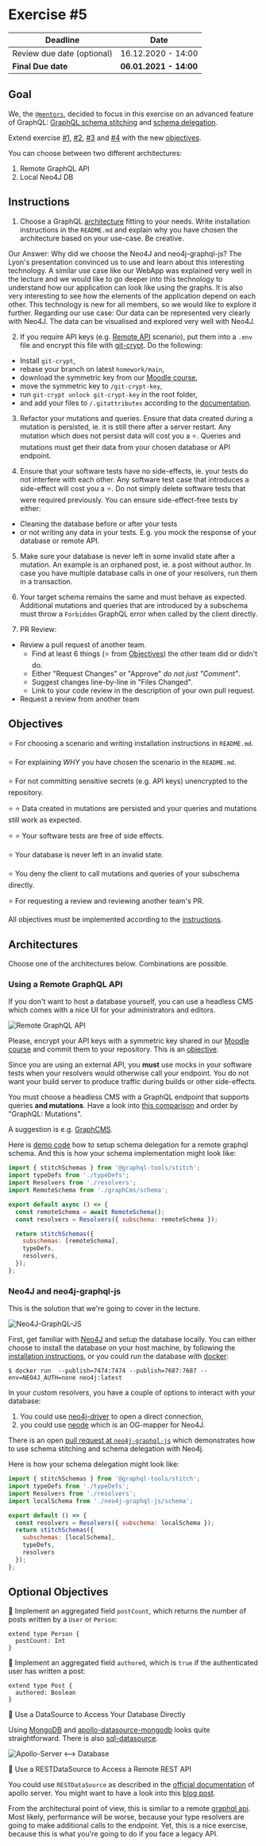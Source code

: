 # Exercise #5

| Deadline                   | Date                   |
| -------------------------- | ---------------------- |
| Review due date (optional) | 16.12.2020 - 14:00     |
| **Final Due date**         | **06.01.2021 - 14:00** |

## Goal

We, the [`@mentors`](https://github.com/orgs/Systems-Development-and-Frameworks/teams/mentors), decided to focus in this exercise on an advanced feature of GraphQL: [GraphQL
schema stitching](https://www.graphql-tools.com/docs/stitch-combining-schemas)
and [schema delegation](https://www.graphql-tools.com/docs/stitch-combining-schemas).

Extend exercise [#1](../1), [#2](../2), [#3](../3) and [#4](../4) with the new
[objectives](#objectives).

You can choose between two different architectures:
1. Remote GraphQL API
2. Local Neo4J DB

## Instructions

1. Choose a GraphQL [architecture](#architectures) fitting to your needs. Write
installation instructions in the `README.md` and explain why you have chosen the
architecture based on your use-case. Be creative.

Our Answer: Why did we choose the Neo4J and neo4j-graphql-js? The Lyon's presentation convinced us to use and learn about this interesting technology. A similar use case like our WebApp was explained very well in the lecture and we would like to go deeper into this technology to understand how our application can look like using the graphs. It is also very interesting to see how the elements of the application depend on each other. This technology is new for all members, so we would like to explore it further. Regarding our use case: Our data can be represented very clearly with Neo4J. The data can be visualised and explored very well with Neo4J.

2. If you require API keys (e.g. [Remote API](#using-a-remote-graphqlrest-api)
scenario), put them into a `.env` file and encrypt this file with [git-crypt](https://github.com/AGWA/git-crypt).
Do the following:
  * Install `git-crypt`,
  * rebase your branch on latest `homework/main`,
  * download the symmetric key from our [Moodle course](https://moodle.htw-berlin.de/course/view.php?id=29222),
  * move the symmetric key to `/git-crypt-key`,
  * run `git-crypt unlock git-crypt-key` in the root folder,
  * and add your files to `/.gitattributes` according to the [documentation](https://github.com/AGWA/git-crypt#using-git-crypt).

3. Refactor your mutations and queries. Ensure that data created during a
mutation is persisted, ie. it is still there after a server restart. Any
mutation which does not persist data will cost you a :star:. Queries and
mutations must get their data from your chosen database or API endpoint.

4. Ensure that your software tests have no side-effects, ie. your tests do not
interfere with each other. Any software test case that introduces a side-effect
will cost you a :star:. Do not simply delete software tests that were required
previously. You can ensure side-effect-free tests by either:
  * Cleaning the database before or after your tests
  * or not writing any data in your tests. E.g. you mock the response of your
database or remote API.

5. Make sure your database is never left in some invalid state after a mutation.
An example is an orphaned post, ie. a post without author. In case you have
multiple database calls in one of your resolvers, run them in a transaction.

6. Your target schema remains the same and must behave as expected. Additional
mutations and queries that are introduced by a subschema must throw a
`Forbidden` GraphQL error when called by the client directly.

7. PR Review:
  * Review a pull request of another team.
    * Find at least 6 things (:star: from [Objectives](#objectives)) the other
    team did or didn't do.
    * Either "Request Changes" or "Approve" *do not just "Comment"*.
    * Suggest changes line-by-line in "Files Changed".
    * Link to your code review in the description of your own pull request.
  * Request a review from another team

## Objectives

:star: For choosing a scenario and writing installation instructions in `README.md`.

:star: For explaining *WHY* you have chosen the scenario in the `README.md`.

:star: For not committing sensitive secrets (e.g. API keys) unencrypted to the
repository.

:star: :star: Data created in mutations are persisted and your queries
and mutations still work as expected.

:star: :star: Your software tests are free of side effects.

:star: Your database is never left in an invalid state.

:star: You deny the client to call mutations and queries of your subschema
directly.

:star: For requesting a review and reviewing another team's PR.

All objectives must be implemented according to the [instructions](#instructions).

## Architectures

Choose one of the architectures below. Combinations are possible.

### Using a Remote GraphQL API

If you don't want to host a database yourself, you can use a headless CMS which
comes with a nice UI for your administrators and editors.

![Remote GraphQL API](../../.github/img/scenario2.png)

Please, encrypt your API keys with a symmetric key shared in our [Moodle course](https://moodle.htw-berlin.de/course/view.php?id=29222) and commit them to your repository. This is an [objective](#objectives).

Since you are using an external API, you **must** use mocks in your software
tests when your resolvers would otherwise call your endpoint. You do not want
your build server to produce traffic during builds or other side-effects.

You must choose a headless CMS with a GraphQL endpoint that supports queries
**and mutations**. Have a look into [this comparison](https://cms-comparison.io/#/list)
and order by "GraphQL: Mutations".

A suggestion is e.g. [GraphCMS](https://graphcms.com/).

Here is [demo code](https://github.com/Systems-Development-and-Frameworks/homework/tree/demo/demo)
how to setup schema delegation for a remote graphql schema. And this is how your
schema implementation might look like:

```js
import { stitchSchemas } from '@graphql-tools/stitch';
import typeDefs from './typeDefs';
import Resolvers from './resolvers';
import RemoteSchema from './graphCms/schema';

export default async () => {
  const remoteSchema = await RemoteSchema();
  const resolvers = Resolvers({ subschema: remoteSchema });

  return stitchSchemas({
    subschemas: [remoteSchema],
    typeDefs,
    resolvers,
  });
};
```

### Neo4J and neo4j-graphql-js

This is the solution that we're going to cover in the lecture.

![Neo4J-GraphQL-JS](../../.github/img/scenario3.png)

First, get familiar with [Neo4J](https://neo4j.com/) and setup the database
locally. You can either choose to install the database on your host machine, by
following the [installation instructions](https://neo4j.com/docs/operations-manual/current/installation/),
or you could run the database with [docker](https://www.docker.com/):

```
$ docker run  --publish=7474:7474 --publish=7687:7687 --env=NEO4J_AUTH=none neo4j:latest
```

In your custom resolvers, you have a couple of options to interact with your
database:
1. You could use [neo4j-driver](https://github.com/neo4j/neo4j-javascript-driver)
to open a direct connection,
2. you could use [neode](https://github.com/adam-cowley/neode) which is an
OG-mapper for Neo4J.

There is an open [pull request at `neo4j-graphql-js`](https://github.com/neo4j-graphql/neo4j-graphql-js/pull/550) which demonstrates how to use schema stitching and schema delegation with
Neo4j.

Here is how your schema delegation might look like:

```js
import { stitchSchemas } from '@graphql-tools/stitch';
import typeDefs from './typeDefs';
import Resolvers from './resolvers';
import localSchema from './neo4j-graphql-js/schema';

export default () => {
  const resolvers = Resolvers({ subschema: localSchema });
  return stitchSchemas({
    subschemas: [localSchema],
    typeDefs,
    resolvers
  });
};
```


## Optional Objectives

:rocket: Implement an aggregated field `postCount`, which returns the number of
posts written by a `User` or `Person`:
```gql
extend type Person {
  postCount: Int
}
```

:rocket: Implement an aggregated field `authored`, which is `true` if the
authenticated user has written a post:
```gql
extend type Post {
  authored: Boolean
}
```

:rocket: Use a DataSource to Access Your Database Directly

Using [MongoDB](https://www.mongodb.com/) and [apollo-datasource-mongodb](https://github.com/GraphQLGuide/apollo-datasource-mongodb) looks quite straightforward. There is also [sql-datasource](https://github.com/cvburgess/SQLDataSource).

![Apollo-Server <--> Database](../../.github/img/scenario1.png)

:rocket: Use a RESTDataSource to Access a Remote REST API

You could use `RESTDataSource` as described in the [official documentation](https://www.apollographql.com/docs/apollo-server/data/data-sources/#rest-data-source)
of apollo server. You might want to have a look into this [blog post](https://graphql.org/blog/rest-api-graphql-wrapper/).

From the architectural point of view, this is similar to a remote [graphql api](#using-a-remote-graphql-api).
Most likely, performance will be worse, because your type resolvers are going to
make additional calls to the endpoint. Yet, this is a nice exercise, because
this is what you're going to do if you face a legacy API.
